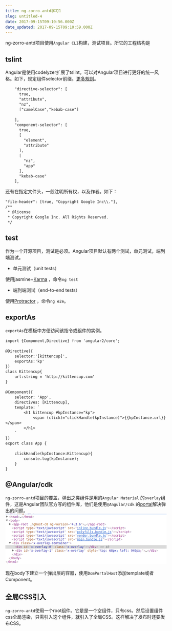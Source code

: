 ```yaml
---
title: ng-zorro-antd学习1
slug: untitled-4
date: 2017-09-15T09:10:56.000Z
date_updated: 2017-09-15T09:10:59.000Z
---
```


ng-zorro-antd项目使用`Angular CLI`构建，测试项目。所它的工程结构是

## tslint

Angular是使用codelyzer扩展了tslint。可以对Angular项目进行更好的统一风格。如下，规定组件selector前缀。[更多规则](http://codelyzer.com/rules/)。

        "directive-selector": [
          true,
          "attribute",
          "nz",
          ["camelCase","kebab-case"]
    
        ],
        "component-selector": [
          true,
          [
            "element",
            "attribute"
          ],
          [
            "nz",
            "app"
          ],
          "kebab-case"
        ],
    

还有在指定文件头，一般注明所有权，以及作者。如下：

    "file-header": [true, "Copyright Google Inc\\."],
    /**
     * @license
     * Copyright Google Inc. All Rights Reserved.
     */
    

## test

作为一个开源项目，测试是必须。Angular项目默认有两个测试，单元测试，端到端测试。

- 单元测试（unit tests）

使用jasmine+[Karma](http://karma-runner.github.io/0.13/index.html) ，命令`ng test`

- 端到端测试（end-to-end tests）

使用[Protractor](https://angular.github.io/protractor/) ，命令`ng e2e`。

## exportAs

`exportAs`在模板中方便访问该指令或组件的实例。

    import {Component,Directive} from 'angular2/core';
    
    @Directive({
        selector:'[kittencup]',
        exportAs:'kp'
    })
    class Kittencup{
        url:string = 'http://kittencup.com'
    }
    
    @Component({
        selector: 'App',
        directives: [Kittencup],
        template: `
            <h1 kittencup #kpInstance="kp">
                <span (click)="clickHandle(kpInstance)">{{kpInstance.url}}</span>
            </h1>
        `
    })
    export class App {
    
        clickHandle(kpInstance:Kittencup){
            console.log(kpInstance);
        }
    }
    

## @Angular/cdk

`ng-zorro-antd`项目的覆盖，弹出之类组件是用的`Angular Material` 的`overlay`组件，这是Angular团队官方写的组件库，他们是使用`@Angular/cdk` 的[portal](https://github.com/angular/material2/blob/master/src/cdk/portal/portal.md)解决弹出的问题。
![](/source/images/2017/09/QQ--20170911152353.png)

现在body下建立一个弹出层的容器，使用`DomPortalHost`添加template或者Component。

## 全局CSS引入

`ng-zorro-antd`使用一个root组件。它是是一个空组件，只有css。然后设置组件css全局渲染，只需引入这个组件，就引入了全局CSS。这样解决了发布时还要发布CSS。

